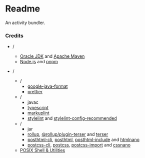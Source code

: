 # Readme
An activity bundler.

### Credits

- /
  - [Oracle JDK](https://www.oracle.com/java/technologies/downloads) and [Apache Maven](https://github.com/apache/maven)
  - [Node.js](https://github.com/nodejs/node) and [pnpm](https://github.com/pnpm/pnpm)

- /
  - /
    - [google-java-format](https://github.com/google/google-java-format)
    - [prettier](https://github.com/prettier/prettier)
  - /
    - javac
    - [typescript](https://github.com/microsoft/TypeScript)
    - [markuplint](https://github.com/markuplint/markuplint)
    - [stylelint](https://github.com/stylelint/stylelint) and [stylelint-config-recommended](https://github.com/stylelint/stylelint-config-recommended)
  - /
    - jar
    - [rollup](https://github.com/rollup/rollup), [@rollup/plugin-terser](https://github.com/rollup/plugins/tree/master/packages/terser) and [terser](https://github.com/terser/terser)
    - [posthtml-cli](https://github.com/posthtml/posthtml-cli), [posthtml](https://github.com/posthtml/posthtml), [posthtml-include](https://github.com/posthtml/posthtml-include) and [htmlnano](https://github.com/posthtml/htmlnano)
    - [postcss-cli](https://github.com/postcss/postcss-cli), [postcss](https://github.com/postcss/postcss), [postcss-import](https://github.com/postcss/postcss-import) and [cssnano](https://github.com/cssnano/cssnano)
  - [POSIX Shell & Utilities](https://pubs.opengroup.org/onlinepubs/9799919799)
